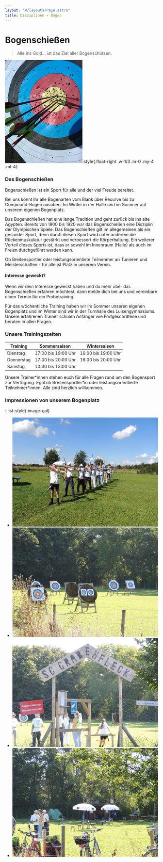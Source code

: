 ```yaml
---
layout: "@/layouts/Page.astro"
title: Disziplinen » Bogen
---
```


# Bogenschießen

> Alle ins Gold... ist das Ziel aller Bogenschützen.

![](/images/uploads/bogen1.jpg):style{.float-right .w-1/3 .m-0 .my-4 .ml-4}

### Das Bogenschießen

Bogenschießen ist ein Sport für alle und der viel Freude bereitet.

Bei uns könnt ihr alle Bogenarten vom Blank über Recurve bis zu Compound-Bogen ausüben. Im Winter in der Halle und im Sommer auf unserem eigenen Bogenplatz.

Das Bogenschießen hat eine lange Tradition und geht zurück bis ins alte Ägypten. Bereits von 1900 bis 1920 war das Bogenschießen eine Disziplin der Olympischen Spiele. Das Bogenschießen gilt im allegemeinen als ein gesunder Sport, denn durch diesen Sport wird unter anderem die Rückenmuskulatur gestärkt und verbessert die Körperhaltung. Ein weiterer Vorteil dieses Sports ist, dass er sowohl im Innenraum (Halle) als auch im Freien durchgeführt werden kann.

Ob Breitensportler oder leistungsorientiete Teilnehmer an Tunieren und Meisterschaften - für alle ist Platz in unserem Verein.

#### Interesse geweckt?

Wenn wir dein Interesse geweckt haben und du mehr über das Bogenschießen erfahren möchtest, dann melde dich bei uns und vereinbare einen Termin für ein Probetraining.

Für das wöchentliche Training haben wir im Sommer unseren eigenen Bogenplatz und im Winter sind wir in der Turnhalle des Luisengymnasiums. Unsere erfahrenen Trainer schulen Anfänger wie Fortgeschrittene und beraten in allen Fragen.

### Unsere Trainingszeiten

| Training   | Sommersaison        | Wintersaison        |
| ---------- | ------------------- | ------------------- |
| Dienstag   | 17:00 bis 19:00 Uhr | 16:00 bis 19:00 Uhr |
| Donnerstag | 17:00 bis 20:00 Uhr | 16:00 bis 20:00 Uhr |
| Samstag    | 10:30 bis 13:00 Uhr |                     |

Unsere Trainer\*innen stehen euch für alle Fragen rund um den Bogensport zur Verfügung. Egal ob Breitensportler\*in oder leistungsorientierte Teilnehmer\*innen. Alle sind herzlich willkommen.

### Impressionen von unserem Bogenplatz

::list-style{.image-gal}

- ![](/images/uploads/dscn0327.jpg)
- ![](/images/uploads/dscn0321.jpg)
- ![](/images/uploads/dscn0324.jpg)
- ![](/images/uploads/dscn0322.jpg)
